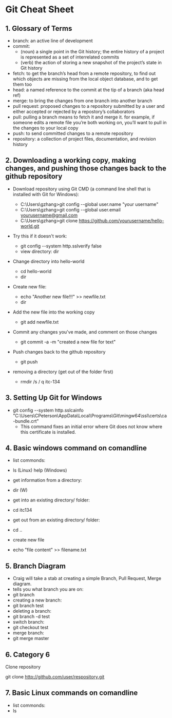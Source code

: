 
# Git Cheat Sheet

## 1. Glossary of Terms
  * branch: an active line of development
  * commit:
    * (noun) a single point in the Git history; the entire history of a project is represented as a set of interrelated commits
    * (verb) the action of storing a new snapshot of the project’s state in Git history
  * fetch: to get the branch’s head from a remote repository, to find out which objects are missing from the local object database, and        to get them too
  * head: a named reference to the commit at the tip of a branch (aka head ref)
  * merge: to bring the changes from one branch into another branch
  * pull request: proposed changes to a repository submitted by a user and either accepted or rejected by a repostory’s collaborators
  * pull: pulling a branch means to fetch it and merge it. for example, if someone edits a remote file you’re both working on, you’ll          want to pull in the changes to your local copy
  * push: to send committed changes to a remote repository
  * repository: a collection of project files, documentation, and revision history


## 2. Downloading a working copy, making changes, and pushing those changes back to the github repository
  * Download repository using Git CMD (a command line shell that is installed with Git for Windows):
    * C:\Users\gzhang>git config --global user.name "your username"
    * C:\Users\gzhang>git config --global user.email yourusername@gmail.com
    * C:\Users\gzhang>git clone https://github.com/yourusername/hello-world.git
  
  * Try this if it doesn't work:
    * git config --system http.sslverify false
    * view directory: dir
    
  * Change directory into hello-world
    * cd hello-world
    * dir

  * Create new file:
    * echo "Another new file!!!" >> newfile.txt
    * dir

  * Add the new file into the working copy
    * git add newfile.txt

  * Commit any changes you've made, and comment on those changes
    * git commit -a -m "created a new file for text"

  * Push changes back to the github repository
    * git push
    
  * removing a directory (get out of the folder first)
    * rmdir /s / q itc-134

## 3. Setting Up Git for Windows
  * git config --system http.sslcainfo "C:\Users\CPeterson\AppData\Local\Programs\Git\mingw64\ssl\certs\ca-bundle.crt"
    * This command fixes an initial error where Git does not know where this certificate is installed.

## 4. Basic windows command on comandline
  * list commonds:
   * ls (Linux) help (Windows)

  * get information from a directory:
   * dir (W) 
  * get into an existing directory/ folder:
   * cd itc134
  * get out from an existing directory/ folder:
   * cd ..
  * create new file
   * echo "file content" >> filename.txt


## 5. Branch Diagram
  * Craig will take a stab at creating a simple Branch, Pull Request, Merge diagram.
 * tells you what branch you are on:
  * git branch
 * creating a new branch:
  * git branch test
 * deleting a branch:
  * git branch -d test
 * switch branch:
  * git checkout test
 * merge branch:
  * git merge master

## 6. Category 6
  Clone repository
  
   git clone http://github.com/user/respository.git


## 7. Basic Linux commands on comandline
  * list commonds:
   * ls
